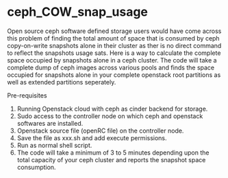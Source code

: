 # ceph_COW_snap_usage
Open source ceph software defined storage users would have come across this problem of finding the total amount of space that is consumed by ceph copy-on-write snapshots alone in their cluster as ther is no direct command to reflect the snapshots usage sats. Here is a way to calculate the complete space occupied by snapshots alone in a ceph cluster. The code will take a complete dump of ceph images across various pools and finds the space occupied for snapshots alone in your complete openstack root partitions as well as extended partitions seperately.

Pre-requisites
  1. Running Openstack cloud with ceph as cinder backend for storage.
  2. Sudo access to the controller node on which ceph and openstack softwares are installed.
  3. Openstack source file (openRC file) on the controller node.
  4. Save the file as xxx.sh and add execute permissions.
  5. Run as normal shell script.
  6. The code will take a minimum of 3 to 5 minutes depending upon the total capacity of your ceph cluster and reports the snapshot space consumption.
